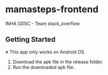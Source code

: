 # mamasteps-frontend
INHA GDSC - Team stack_overflow



## Getting Started

※ This app only works on Android OS.

1. Download the apk file in the release folder.
2. Run the downloaded apk file.
